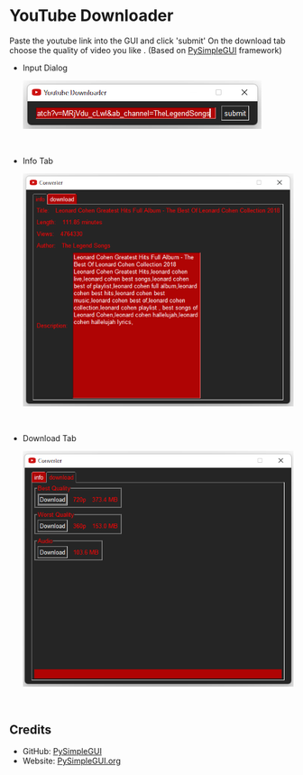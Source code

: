 # YouTube Downloader
 Paste the youtube link into the GUI and click 'submit'
On the download tab choose the quality of video you like . (Based on [PySimpleGUI](https://github.com/PySimpleGUI) framework)

- Input Dialog

   ![Input Dialog](screenshots/input.png?raw=true)

   ​

- Info Tab

   ![Info](screenshots/info.png?raw=true)

   ​



- Download Tab

   ![Download](screenshots/download.png?raw=true)

   ​



## Credits

- GitHub: [PySimpleGUI](https://github.com/PySimpleGUI)
- Website: [PySimpleGUI.org](https://PySimpleGUI.org)

